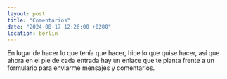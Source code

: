 ```yaml
---
layout: post
title: "Comentarios"
date: "2024-08-17 12:26:00 +0200"
location: berlin
---
```


En lugar de hacer lo que tenía que hacer, hice lo que quise hacer, así que ahora en el
pie de cada entrada hay un enlace que te planta frente a un formulario para enviarme mensajes y comentarios.
